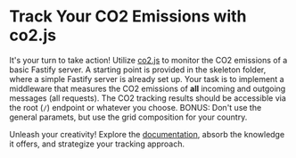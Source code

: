 # Track Your CO2 Emissions with co2.js

It's your turn to take action! Utilize [co2.js](https://www.thegreenwebfoundation.org/co2-js/) to monitor the CO2 emissions of a basic Fastify server. A starting point is provided in the skeleton folder, where a simple Fastify server is already set up. Your task is to implement a middleware that measures the CO2 emissions of **all** incoming and outgoing messages (all requests). The CO2 tracking results should be accessible via the root (`/`) endpoint or whatever you choose. BONUS: Don't use the general paramets, but use the grid composition for your country.

Unleash your creativity! Explore the [documentation](https://developers.thegreenwebfoundation.org/co2js/overview/), absorb the knowledge it offers, and strategize your tracking approach.